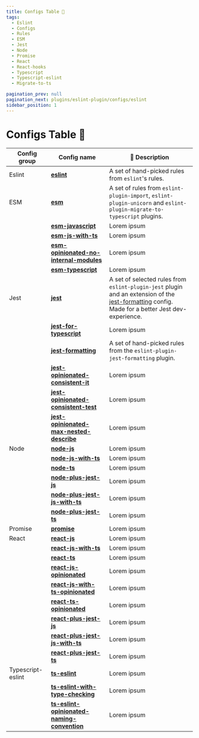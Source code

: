 ```yaml
---
title: Configs Table 💬
tags:
  - Eslint
  - Configs
  - Rules
  - ESM
  - Jest
  - Node
  - Promise
  - React
  - React-hooks
  - Typescript
  - Typescript-eslint
  - Migrate-to-ts

pagination_prev: null
pagination_next: plugins/eslint-plugin/configs/eslint
sidebar_position: 1
---
```


# Configs Table 💬



| Config group | Config name                                  | 💬 Description |
| ------------- | ------------------------------------------- |--------------- |
| Eslint            | **[eslint](./eslint.md)**                                                             | A set of hand-picked rules from `eslint`'s rules.  |
| ESM               | **[esm](./esm.md)**                                                                   | A set of rules from `eslint-plugin-import`, `eslint-plugin-unicorn` and `eslint-plugin-migrate-to-typescript` plugins. |
|                   | **[esm-javascript](./esm-javascript.md)**                                             | Lorem ipsum |
|                   | **[esm-js-with-ts](./esm-js-with-ts.md)**                                             | Lorem ipsum |
|                   | **[esm-opinionated-no-internal-modules](./esm-opinionated-no-internal-modules.md)**   | Lorem ipsum |
|                   | **[esm-typescript](./esm-typescript.md)**                                             | Lorem ipsum |
| Jest              | **[jest](./jest.md)**                                                                 | A set of selected rules from `eslint-plugin-jest` plugin and an extension of the [jest-formatting](./jest-formatting.md) config. <br/>Made for a better Jest dev-experience. |
|                   | **[jest-for-typescript](./jest-for-typescript.md)**                                   | Lorem ipsum |
|                   | **[jest-formatting](./jest-formatting.md)**                                           | A set of hand-picked rules from the `eslint-plugin-jest-formatting` plugin. |
|                   | **[jest-opinionated-consistent-it](./jest-opinionated-consistent-it.md)**             | Lorem ipsum |
|                   | **[jest-opinionated-consistent-test](./jest-opinionated-consistent-test.md)**         | Lorem ipsum |
|                   | **[jest-opinionated-max-nested-describe](./jest-opinionated-max-nested-describe.md)** | Lorem ipsum |
| Node              | **[node-js](./node-js.md)**                                                           | Lorem ipsum |
|                   | **[node-js-with-ts](./node-js-with-ts.md)**                                           | Lorem ipsum |
|                   | **[node-ts](./node-ts.md)**                                                           | Lorem ipsum |
|                   | **[node-plus-jest-js](./node-plus-jest-js.md)**                                       | Lorem ipsum |
|                   | **[node-plus-jest-js-with-ts](./node-plus-jest-js-with-ts.md)**                       | Lorem ipsum |
|                   | **[node-plus-jest-ts](./node-plus-jest-ts.md)**                                       | Lorem ipsum |
| Promise           | **[promise](./promise.md)**                                                           | Lorem ipsum |
| React             | **[react-js](./react-js.md)**                                                         | Lorem ipsum |
|                   | **[react-js-with-ts](./react-js-with-ts.md)**                                         | Lorem ipsum |
|                   | **[react-ts](./react-ts.md)**                                                         | Lorem ipsum |
|                   | **[react-js-opinionated](./react-js-opinionated.md)**                                 | Lorem ipsum |
|                   | **[react-js-with-ts-opinionated](./react-js-with-ts-opinionated.md)**                 | Lorem ipsum |
|                   | **[react-ts-opinionated](./react-ts-opinionated.md)**                                 | Lorem ipsum |
|                   | **[react-plus-jest-js](./react-plus-jest-js.md)**                                     | Lorem ipsum |
|                   | **[react-plus-jest-js-with-ts](./react-plus-jest-js-with-ts.md)**                     | Lorem ipsum |
|                   | **[react-plus-jest-ts](./react-plus-jest-ts.md)**                                     | Lorem ipsum |
| Typescript-eslint | **[ts-eslint](./ts-eslint.md)** | Lorem ipsum |
|                   | **[ts-eslint-with-type-checking](./ts-eslint-with-type-checking.md)** | Lorem ipsum |
|                   | **[ts-eslint-opinionated-naming-convention](./ts-eslint-opinionated-naming-convention.md)** | Lorem ipsum |

